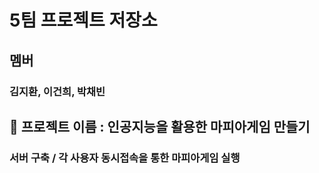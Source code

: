 # 5팀 프로젝트 저장소

## 멤버
### 김지환, 이건희, 박채빈

## 🚀 프로젝트 이름 : 인공지능을 활용한 마피아게임 만들기
### 서버 구축 / 각 사용자 동시접속을 통한 마피아게임 실행
